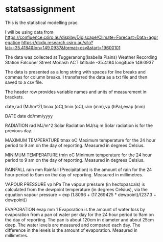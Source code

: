 # statsassignment

This is the statistical modelling prac.

I will be using data from 
https://confluence.csiro.au/display/Digiscape/Climate+Forecast+Data+aggregation
https://dcdp.research.csiro.au/silo?lat=-35.4184&lon=149.0937&format=csv&start=19600101

The data was collected at 
Tuggeranong(Isabella Plains) Weather Recording Station
Falconer Street Monash ACT
latitude            -35.4184
longitude           149.0937

The data is presented as a long string with spaces for line breaks and commas for column breaks.
I transferred the data as a txt file and then saved to a csv file.

The header row provides variable names and units of measurement in brackets.

date,rad (MJ/m^2),tmax (oC),tmin (oC),rain (mm),vp (hPa),evap (mm)

DATE                    date          dd/mm/yyyy

RADIATION               rad           MJ/m^2
Solar Radiation	MJ/sq m	Solar radiation is for the previous day. 

MAXIMUM TEMPERATURE     tmax          oC
Maximum temperature for the 24 hour period to 9 am on the day of reporting.	Measured in degrees Celsius.

MINIMUM TEMPERATURE     tmin          oC
Minimum temperature for the 24 hour period to 9 am on the day of reporting.	Measured in degrees Celsius.

RAINFALL                rain          mm
Rainfall (Precipitation) is the amount of rain for the 24 hour period to 9am on the day of reporting. Measured in millimetres.

VAPOUR PRESSURE         vp            hPa
The vapour pressure (in hectopascals) is calculated from the dewpoint temperature (in degrees Celsius), via the equation
          vapour pressure = exp (1.8096 + (17.269425 * dewpoint)/(237.3 + dewpoint))

EVAPORATION             evap          mm 1
Evaporation	is the amount of water loss by evaporation from a pan of water per day for the 24 hour period to 9am on the day of reporting. 
The pan is about 120cm in diameter and about 25cm deep. The water levels are measured and compared each day. The difference in the levels is the amount of evaporation.	Measured in millimetres.

 
